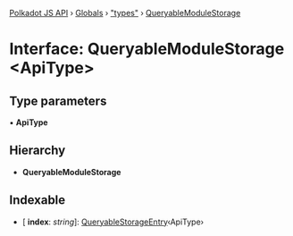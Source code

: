 [Polkadot JS API](../README.md) › [Globals](../globals.md) › ["types"](../modules/_types_.md) › [QueryableModuleStorage](_types_.queryablemodulestorage.md)

# Interface: QueryableModuleStorage <**ApiType**>

## Type parameters

▪ **ApiType**

## Hierarchy

* **QueryableModuleStorage**

## Indexable

* \[ **index**: *string*\]: [QueryableStorageEntry](../modules/_types_.md#queryablestorageentry)‹ApiType›
